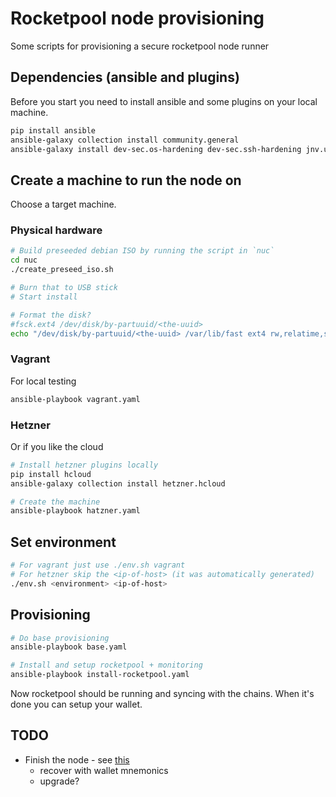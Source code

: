 # Rocketpool node provisioning

Some scripts for provisioning a secure rocketpool node runner

## Dependencies (ansible and plugins)

Before you start you need to install ansible and some plugins on your local machine.

```bash
pip install ansible
ansible-galaxy collection install community.general
ansible-galaxy install dev-sec.os-hardening dev-sec.ssh-hardening jnv.unattended-upgrades geerlingguy.docker
```

## Create a machine to run the node on

Choose a target machine.

### Physical hardware

```bash
# Build preseeded debian ISO by running the script in `nuc`
cd nuc
./create_preseed_iso.sh

# Burn that to USB stick
# Start install

# Format the disk?
#fsck.ext4 /dev/disk/by-partuuid/<the-uuid>
echo "/dev/disk/by-partuuid/<the-uuid> /var/lib/fast ext4 rw,relatime,stripe=8191 0 0" >> /etc/fstab
```

### Vagrant

For local testing

```bash
ansible-playbook vagrant.yaml
```

### Hetzner

Or if you like the cloud

```bash
# Install hetzner plugins locally
pip install hcloud
ansible-galaxy collection install hetzner.hcloud

# Create the machine
ansible-playbook hatzner.yaml
```

## Set environment

```bash
# For vagrant just use ./env.sh vagrant
# For hetzner skip the <ip-of-host> (it was automatically generated)
./env.sh <environment> <ip-of-host>
```

## Provisioning

```bash
# Do base provisioning
ansible-playbook base.yaml

# Install and setup rocketpool + monitoring
ansible-playbook install-rocketpool.yaml
```

Now rocketpool should be running and syncing with the chains.
When it's done you can setup your wallet.

## TODO

- Finish the node - see [this](https://rocket-pool.readthedocs.io/en/latest/smart-node/introduction.html#introduction)
  - recover with wallet mnemonics
  - upgrade?
